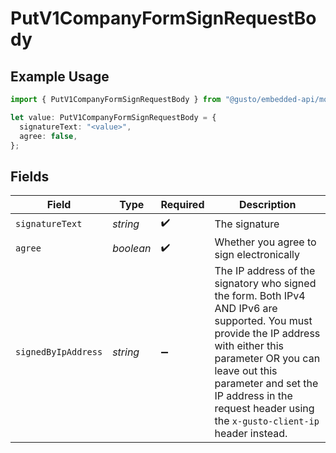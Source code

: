 # PutV1CompanyFormSignRequestBody

## Example Usage

```typescript
import { PutV1CompanyFormSignRequestBody } from "@gusto/embedded-api/models/operations/putv1companyformsign.js";

let value: PutV1CompanyFormSignRequestBody = {
  signatureText: "<value>",
  agree: false,
};
```

## Fields

| Field                                                                                                                                                                                                                                                                            | Type                                                                                                                                                                                                                                                                             | Required                                                                                                                                                                                                                                                                         | Description                                                                                                                                                                                                                                                                      |
| -------------------------------------------------------------------------------------------------------------------------------------------------------------------------------------------------------------------------------------------------------------------------------- | -------------------------------------------------------------------------------------------------------------------------------------------------------------------------------------------------------------------------------------------------------------------------------- | -------------------------------------------------------------------------------------------------------------------------------------------------------------------------------------------------------------------------------------------------------------------------------- | -------------------------------------------------------------------------------------------------------------------------------------------------------------------------------------------------------------------------------------------------------------------------------- |
| `signatureText`                                                                                                                                                                                                                                                                  | *string*                                                                                                                                                                                                                                                                         | :heavy_check_mark:                                                                                                                                                                                                                                                               | The signature                                                                                                                                                                                                                                                                    |
| `agree`                                                                                                                                                                                                                                                                          | *boolean*                                                                                                                                                                                                                                                                        | :heavy_check_mark:                                                                                                                                                                                                                                                               | Whether you agree to sign electronically                                                                                                                                                                                                                                         |
| `signedByIpAddress`                                                                                                                                                                                                                                                              | *string*                                                                                                                                                                                                                                                                         | :heavy_minus_sign:                                                                                                                                                                                                                                                               | The IP address of the signatory who signed the form. Both IPv4 AND IPv6 are supported. You must provide the IP address with either this parameter OR you can leave out this parameter and set the IP address in the request header using the `x-gusto-client-ip` header instead. |